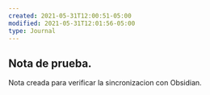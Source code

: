```yaml
---
created: 2021-05-31T12:00:51-05:00
modified: 2021-05-31T12:01:56-05:00
type: Journal
---
```


## Nota de prueba.

Nota creada para verificar la sincronizacion con Obsidian.
